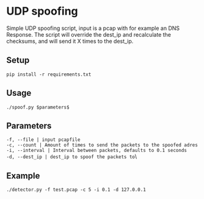 # UDP spoofing
Simple UDP spoofing script, input is a pcap with for example an DNS Response. The script will override the dest_ip and recalculate the checksums, and will send it X times to the dest_ip. 

## Setup
`pip install -r requirements.txt`
 
 ## Usage
`./spoof.py $parameters$` 
 
 ## Parameters
 `-f, --file | input pcapfile`\
 `-c, --count | Amount of times to send the packets to the spoofed adres `\
 `-i, --interval | Interval between packets, defaults to 0.1 seconds`\
 `-d, --dest_ip | dest_ip to spoof the packets to`\

 ## Example
`./detector.py -f test.pcap -c 5 -i 0.1 -d 127.0.0.1` 
